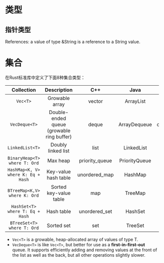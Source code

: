 # 类型

## 指针类型

References: a value of type &String is a reference to a String value. 

# 集合

在Rust标准库中定义了下面8种集合类型：

|             Collection             |                Description                |      C++       |     Java      |      Python       |
| :--------------------------------: | :---------------------------------------: | :------------: | :-----------: | :---------------: |
|              `Vec<T>`              |              Growable array               |     vector     |   ArrayList   |       list        |
|           `VecDeque<T>`            | Double-ended queue (growable ring buffer) |     deque      | ArrayDequeue  | collections.deque |
|          `LinkedList<T>`           |            Doubly linked list             |      list      |  LinkedList   |         -         |
|    `BinaryHeap<T> where T: Ord`    |                 Max heap                  | priority_queue | PriorityQueue |       heapq       |
| `HashMap<K, V> where K: Eq + Hash` |           Key-value hash table            | unordered_map  |    HashMap    |       dict        |
|    `BTreeMap<K,V> where K: Ord`    |          Sorted key-value table           |      map       |    TreeMap    |         -         |
|  `HashSet<T> where T: Eq + Hash`   |                Hash table                 | unordered_set  |    HashSet    |        set        |
|     `BTreeSet<T> where T: Ord`     |                Sorted set                 |      set       |    TreeSet    |         -         |

- `Vec<T>` is a growable, heap-allocated array of values of type T.
- `VecDeque<T>` is like `Vec<T>`, but better for use as a **first-in-first-out** queue. It supports efficiently adding and removing values at the front of the list as well as the back, but all other operations slightly slower.
